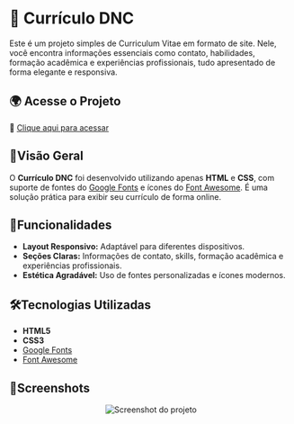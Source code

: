 # 🚀 Currículo DNC

Este é um projeto simples de Curriculum Vitae em formato de site. Nele, você encontra informações essenciais como contato, habilidades, formação acadêmica e experiências profissionais, tudo apresentado de forma elegante e responsiva.

## 🌍 Acesse o Projeto
🔗 [Clique aqui para acessar](https://rodrigo-falcao.github.io/ProjetoCvDnc/)

## 📱Visão Geral

O **Currículo DNC** foi desenvolvido utilizando apenas **HTML** e **CSS**, com suporte de fontes do [Google Fonts](https://fonts.google.com/) e ícones do [Font Awesome](https://fontawesome.com/). É uma solução prática para exibir seu currículo de forma online.

## 📌Funcionalidades

- **Layout Responsivo:** Adaptável para diferentes dispositivos.
- **Seções Claras:** Informações de contato, skills, formação acadêmica e experiências profissionais.
- **Estética Agradável:** Uso de fontes personalizadas e ícones modernos.

## 🛠️Tecnologias Utilizadas

- **HTML5**
- **CSS3**
- [Google Fonts](https://fonts.google.com/)
- [Font Awesome](https://fontawesome.com/)

## 📸Screenshots
<p align="center">
  <img src="https://github.com/user-attachments/assets/14766617-bd05-4f1b-a78f-ad71a5d7afe0" alt="Screenshot do projeto">
</p>
